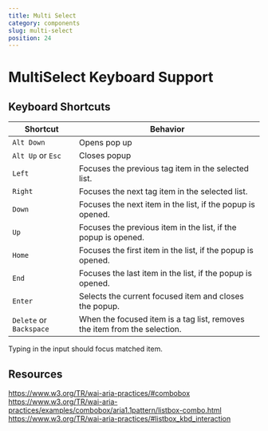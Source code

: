 ```yaml
---
title: Multi Select
category: components
slug: multi-select
position: 24
---
```

# MultiSelect Keyboard Support

## Keyboard Shortcuts

| Shortcut | Behavior |
|----------|----------|
| `Alt Down` | Opens pop up|
| `Alt Up` or `Esc` | Closes popup|
|`Left`| Focuses the previous tag item in the selected list. |
|`Right`| Focuses the next tag item in the selected list. |
|`Down`| Focuses the next item in the list, if the popup is opened. |
|`Up`| Focuses the previous item in the list, if the popup is opened.  |
|`Home`| Focuses the first item in the list, if the popup is opened.  |
|`End`| Focuses the last item in the list, if the popup is opened.  |
|`Enter`| Selects the current focused item and closes the popup.  |
| `Delete` or `Backspace`| When the focused item is a tag list, removes the item from the selection.  |

Typing in the input should focus matched item.

## Resources

https://www.w3.org/TR/wai-aria-practices/#combobox
https://www.w3.org/TR/wai-aria-practices/examples/combobox/aria1.1pattern/listbox-combo.html
https://www.w3.org/TR/wai-aria-practices/#listbox_kbd_interaction
